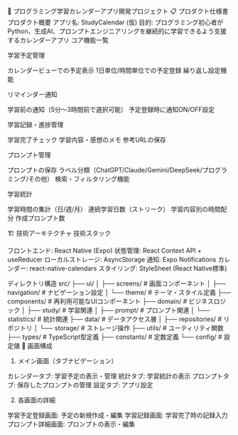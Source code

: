 🚀 プログラミング学習カレンダーアプリ開発プロジェクト
📋 プロダクト仕様書
プロダクト概要
アプリ名: StudyCalendar (仮)
目的: プログラミング初心者がPython、生成AI、プロンプトエンジニアリングを継続的に学習できるよう支援するカレンダーアプリ
コア機能一覧

学習予定管理

カレンダービューでの予定表示
1日単位/時間単位での予定登録
繰り返し設定機能


リマインダー通知

学習前の通知（5分〜3時間前で選択可能）
予定登録時に通知ON/OFF設定


学習記録・進捗管理

学習完了チェック
学習内容・感想のメモ
参考URLの保存


プロンプト管理

プロンプトの保存
ラベル分類（ChatGPT/Claude/Gemini/DeepSeek/プログラミング/その他）
検索・フィルタリング機能


学習統計

学習時間の集計（日/週/月）
連続学習日数（ストリーク）
学習内容別の時間配分
作成プロンプト数



🏗️ 技術アーキテクチャ
技術スタック

フロントエンド: React Native (Expo)
状態管理: React Context API + useReducer
ローカルストレージ: AsyncStorage
通知: Expo Notifications
カレンダー: react-native-calendars
スタイリング: StyleSheet (React Native標準)

ディレクトリ構造
src/
├── ui/
│   ├── screens/          # 画面コンポーネント
│   ├── navigation/       # ナビゲーション設定
│   └── theme/           # テーマ・スタイル定義
├── components/          # 再利用可能なUIコンポーネント
├── domain/             # ビジネスロジック
│   ├── study/          # 学習関連
│   ├── prompt/         # プロンプト関連
│   └── statistics/     # 統計関連
├── data/              # データアクセス層
│   ├── repositories/   # リポジトリ
│   └── storage/       # ストレージ操作
├── utils/             # ユーティリティ関数
├── types/             # TypeScript型定義
├── constants/         # 定数定義
└── config/           # 設定値
📱 画面構成
1. メイン画面（タブナビゲーション）

カレンダータブ: 学習予定の表示・管理
統計タブ: 学習統計の表示
プロンプトタブ: 保存したプロンプトの管理
設定タブ: アプリ設定

2. 各画面の詳細

学習予定登録画面: 予定の新規作成・編集
学習記録画面: 学習完了時の記録入力
プロンプト詳細画面: プロンプトの表示・編集